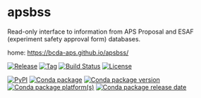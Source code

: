 # apsbss

Read-only interface to information from APS Proposal and ESAF (experiment safety
approval form) databases.

home: https://bcda-aps.github.io/apsbss/

[![Release](https://img.shields.io/github/release/BCDA-APS/apsbss.svg)](https://github.com/BCDA-APS/apsbss/releases)
[![Tag](https://img.shields.io/github/tag/BCDA-APS/apsbss.svg)](https://github.com/BCDA-APS/apsbss/tags)
[![Build Status](https://img.shields.io/github/workflow/status/BCDA-APS/apsbss/Unit%20Tests)](https://github.com/BCDA-APS/apsbss/actions?query=workflow%3A%22Unit+Tests%22+branch%3Amain)
[![License](https://anaconda.org/aps-anl-tag/apsbss/badges/license.svg)](https://anaconda.org/aps-anl-tag/apsbss)

[![PyPI](https://img.shields.io/pypi/v/apsbss.svg)](https://pypi.python.org/pypi/apsbss)
[![Conda package](https://anaconda.org/aps-anl-tag/apsbss/badges/installer/conda.svg)](https://conda.anaconda.org/prjemian)
[![Conda package version](https://anaconda.org/aps-anl-tag/apsbss/badges/version.svg)](https://anaconda.org/aps-anl-tag/apsbss)
[![Conda package platform(s)](https://anaconda.org/aps-anl-tag/apsbss/badges/platforms.svg)](https://anaconda.org/aps-anl-tag/apsbss)
[![Conda package release date](https://anaconda.org/aps-anl-tag/apsbss/badges/latest_release_date.svg)](https://anaconda.org/aps-anl-tag/apsbss)
